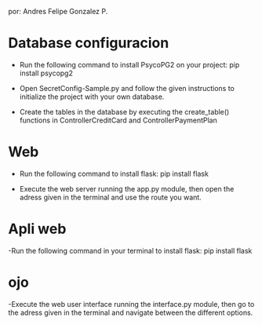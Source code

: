 

por: Andres Felipe Gonzalez P.

# Database configuracion

- Run the following command to install PsycoPG2 on your project:
pip install psycopg2

- Open SecretConfig-Sample.py and follow the given instructions to initialize the project with your own database.

- Create the tables in the database by executing the create_table() functions in ControllerCreditCard and ControllerPaymentPlan


# Web 

- Run the following command to install flask:
    pip install flask

- Execute the web server running the app.py module, then open the adress given in the terminal and use the route you want.

# Apli web

-Run the following command in your terminal to install flask: pip install flask
# ojo
-Execute the web user interface running the interface.py module, then go to the adress given in the terminal and navigate between the different options.